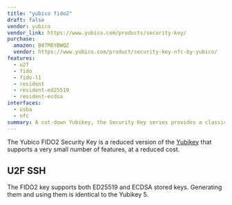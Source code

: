 ```yaml
---
title: "yubico fido2"
draft: false
vendor: yubico
vendor_link: https://www.yubico.com/products/security-key/
purchase:
  amazon: B07M8YBWQZ
  vendor: https://www.yubico.com/product/security-key-nfc-by-yubico/
features:
  - u2f
  - fido
  - fido-l1
  - resident
  - resident-ed25519
  - resident-ecdsa
interfaces:
  - usba
  - nfc
summary: A cut-down Yubikey, the Security Key series provides a classic form with wide function.
---
```


The Yubico FIDO2 Security Key is a reduced version of the [Yubikey](../yubico-yubikey5/index.md) that supports a very small number of features, at a reduced cost.

## U2F SSH

The FIDO2 key supports both ED25519 and ECDSA stored keys. Generating them and using them is identical to the Yubikey 5. 
